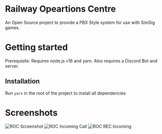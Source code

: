 # Railway Opeartions Centre
An Open Source project to provide a PBX Style system for use with SimSig games.

# Getting started

Prerequisits: Requires node.js v16 and yarn.
Also requires a Discord Bot and server.

## Installation

Run `yarn` in the root of the project to install all dependencies


# Screenshots
![ROC Screenshot](https://bradshaw.onourlines.co.uk/mediawiki/images/d/d0/ROC_Main_Screen_%28Alpha_1.3.1%29.png)
![ROC Incoming Call](https://bradshaw.onourlines.co.uk/mediawiki/images/d/da/ROC_Incoming_Call_%28Alpha_1.3.1%29.png)
![ROC REC Incoming](https://bradshaw.onourlines.co.uk/mediawiki/images/5/52/Incoming_REC_%28Beta%29.png)
